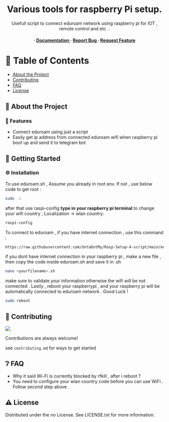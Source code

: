 <div align='center'>

<h1>Various tools for raspberry Pi setup.</h1>
<p>Usefull script to connect eduroam network using raspberry pi for IOT , remote control and etc ..</p>

<h4> <span> · </span> <a href="https://github.com/UntaDotMy/Rasp-Setup-4-script/blob/master/README.md"> Documentation </a> <span> · </span> <a href="https://github.com/UntaDotMy/Rasp-Setup-4-script/issues"> Report Bug </a> <span> · </span> <a href="https://github.com/UntaDotMy/Rasp-Setup-4-script/issues"> Request Feature </a> </h4>


</div>

# :notebook_with_decorative_cover: Table of Contents

- [About the Project](#star2-about-the-project)
- [Contributing](#wave-contributing)
- [FAQ](#grey_question-faq)
- [License](#warning-license)


## :star2: About the Project

### :dart: Features
- Connect eduroam using just a script
- Easily get ip address from connected eduroam wifi when raspberry pi boot up and send it to telegram bot


## :toolbox: Getting Started

### :gear: Installation

To use eduroam.sh , Assume you already in root env. If not , use below code to get root :
```bash
sudo -i
```
after that use raspi-config **type in your raspberry pi terminal** to change your wifi country , Localization -> wlan country:
```bash
raspi-config
```
To connect to eduroam , if you have internet connection , use this command :
```bash
https://raw.githubusercontent.com/UntaDotMy/Rasp-Setup-4-script/main/eduroam.sh && chmod +x eduroam.sh && ./eduroam.sh
```
if you dont have internet connection in your raspberry pi , make a new file , then copy the code inside eduroam.sh and save it in <anything>.sh
```bash
nano <yourfilename>.sh
```
make sure to validate your information otherwise the wifi will be not connected .
Lastly , reboot your raspberrypi , and your raspberry pi will be automatically connected to eduroam network . Good Luck !
```bash
sudo reboot
```


## :wave: Contributing

<a href="https://github.com/UntaDotMy/Rasp-Setup-4-script/graphs/contributors"> <img src="https://contrib.rocks/image?repo=Louis3797/awesome-readme-template" /> </a>

Contributions are always welcome!

see `contributing.md` for ways to get started

## :grey_question: FAQ

- Why it said Wi-Fi is currently blocked by rfkill , after i reboot ?
- You need to configure your wlan country code before you can use WiFi . Follow second step above .


## :warning: License

Distributed under the no License. See LICENSE.txt for more information.
